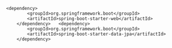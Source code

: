 	<dependency>
			<groupId>org.springframework.boot</groupId>
			<artifactId>spring-boot-starter-web</artifactId>
		</dependency>	<dependency>
			<groupId>org.springframework.boot</groupId>
			<artifactId>spring-boot-starter-data-jpa</artifactId>
		</dependency>
	